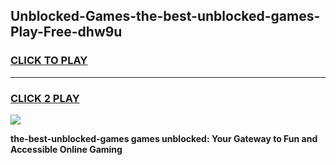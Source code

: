 
## Unblocked-Games-the-best-unblocked-games-Play-Free-dhw9u
<h3>
<a href="https://premium76.site?title=the-best-unblocked-games&ref=15A">CLICK TO PLAY</a></h3>
<hr>

<h3>
<a href="https://premium76.site?title=the-best-unblocked-games&ref=15A">CLICK 2 PLAY</a>
  
</h3>

<a href="https://premium76.site?title=the-best-unblocked-games&ref=15A"><img src="https://clearcache.store/games.png"></a>


**the-best-unblocked-games games unblocked: Your Gateway to Fun and Accessible Online Gaming**
